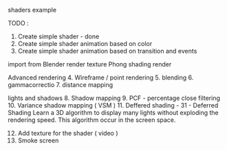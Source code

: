 shaders example

TODO :
1. Create simple shader - done
2. Create simple shader animation based on color
3. Create simple shader animation based on transition and events

import from Blender
render texture
Phong shading render

Advanced rendering
4. Wireframe / point rendering
5. blending
6. gammacorrectio
7. distance mapping

lights and shadows
8. Shadow mapping
9. PCF - percentage close filtering
10. Variance shadow mapping ( VSM )
11. Deffered shading - 31 -
Deferred Shading Learn a 3D algorithm to display many lights without exploding the rendering speed.
This algorithm occur in the screen space.


12. Add texture for the shader ( video )
13. Smoke screen
